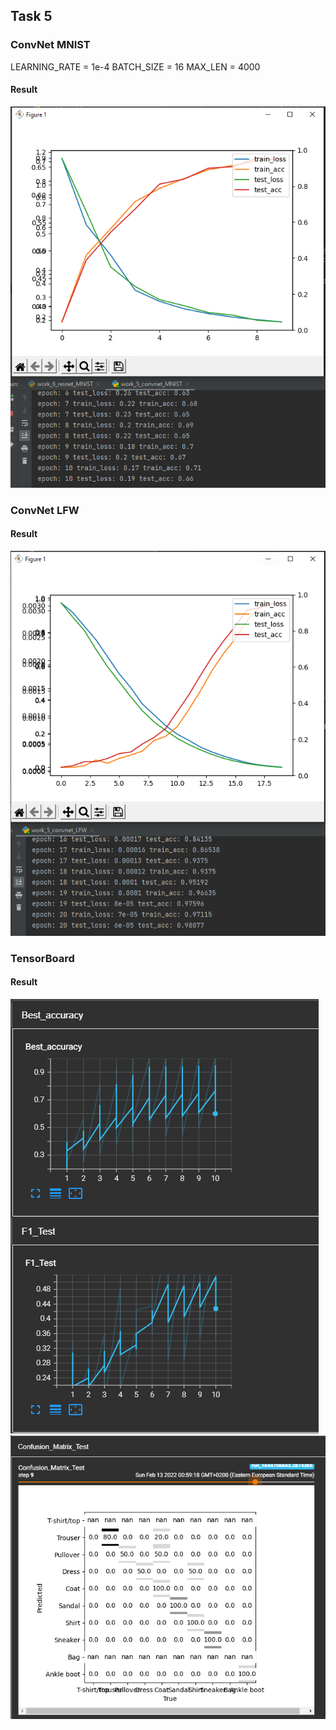 ## Task 5
### ConvNet MNIST
LEARNING_RATE = 1e-4
BATCH_SIZE = 16
MAX_LEN = 4000
#### Result
![Image](../Images/convnet_MNIST.png "ConvNet MNIST")

### ConvNet LFW
#### Result
![Image](../Images/convnet_LFW.png "ConvNet LFW")


### TensorBoard
#### Result
![Image](../Images/tensorboard_task_1.png "Acc and F1 graphs")
![Image](../Images/tensorboard_task_2.png "Conf Mat")